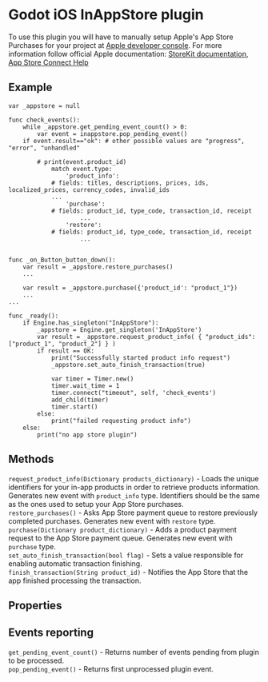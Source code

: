 # Godot iOS InAppStore plugin

To use this plugin you will have to manually setup Apple's App Store Purchases for your project at [Apple developer console](https://appstoreconnect.apple.com). For more information follow official Apple documentation: [StoreKit documentation](https://developer.apple.com/documentation/storekit/original_api_for_in-app_purchase), [App Store Connect Help](https://help.apple.com/app-store-connect/)

## Example

```
var _appstore = null

func check_events():
    while _appstore.get_pending_event_count() > 0:
        var event = inappstore.pop_pending_event()
	if event.result=="ok": # other possible values are "progress", "error", "unhandled"
	
	    # print(event.product_id)
            match event.type:
                'product_info':
		    # fields: titles, descriptions, prices, ids, localized_prices, currency_codes, invalid_ids
		    ...
                'purchase':
		    # fields: product_id, type_code, transaction_id, receipt		
                    ...
                'restore':
		    # fields: product_id, type_code, transaction_id, receipt		
                    ...
		   

func _on_Button_button_down():
	var result = _appstore.restore_purchases()
    ...

    var result = _appstore.purchase({'product_id': "product_1"})
    ...
...

func _ready():
	if Engine.has_singleton("InAppStore"):
		_appstore = Engine.get_singleton('InAppStore')
		var result = _appstore.request_product_info( { "product_ids": ["product_1", "product_2"] } )
        if result == OK:
            print("Successfully started product info request")
            _appstore.set_auto_finish_transaction(true)

            var timer = Timer.new()
            timer.wait_time = 1
            timer.connect("timeout", self, 'check_events')
            add_child(timer)
            timer.start()
        else:
            print("failed requesting product info")
	else:
		print("no app store plugin")
```

## Methods

`request_product_info(Dictionary products_dictionary)` - Loads the unique identifiers for your in-app products in order to retrieve products information. Generates new event with `product_info` type. Identifiers should be the same as the ones used to setup your App Store purchases.  
`restore_purchases()` - Asks App Store payment queue to restore previously completed purchases. Generates new event with `restore` type.  
`purchase(Dictionary product_dictionary)` - Adds a product payment request to the App Store payment queue. Generates new event with `purchase` type.  
`set_auto_finish_transaction(bool flag)` - Sets a value responsible for enabling automatic transaction finishing.  
`finish_transaction(String product_id)` - Notifies the App Store that the app finished processing the transaction.

## Properties

## Events reporting

`get_pending_event_count()` - Returns number of events pending from plugin to be processed.  
`pop_pending_event()` - Returns first unprocessed plugin event.
